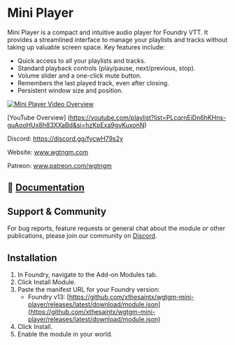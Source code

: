 # Mini Player

Mini Player is a compact and intuitive audio player for Foundry VTT. It provides a streamlined interface to manage your playlists and tracks without taking up valuable screen space. Key features include:
- Quick access to all your playlists and tracks.
- Standard playback controls (play/pause, next/previous, stop).
- Volume slider and a one-click mute button.
- Remembers the last played track, even after closing.
- Persistent window size and position.

[![Mini Player Video Overview](https://img.youtube.com/vi/7VqU8gyq8Oc/0.jpg)](https://youtu.be/7VqU8gyq8Oc?si=q1KFPZVy2fGuqIn8)

[YouTube Overview] (https://youtube.com/playlist?list=PLcqrnEiDn6hKHns-guAooHUx8h83XXaBd&si=hzKpExa9gvKuxonN)

Discord: https://discord.gg/fycwH79s2y

Website: www.wgtngm.com

Patreon: www.patreon.com/wgtngm

## 📖 [Documentation](https://campaigncodex.wgtngm.com/miniplayer)


## Support & Community

For bug reports, feature requests or general chat about the module or other publications, please join our community on [Discord](https://discord.gg/fycwH79s2y).

## Installation

1. In Foundry, navigate to the Add-on Modules tab.  
2. Click Install Module.  
3. Paste the manifest URL for your Foundry version:  
   * Foundry v13: [https://github.com/xthesaintx/wgtgm-mini-player/releases/latest/download/module.json](https://github.com/xthesaintx/wgtgm-mini-player/releases/latest/download/module.json)
4. Click Install.  
5. Enable the module in your world.
